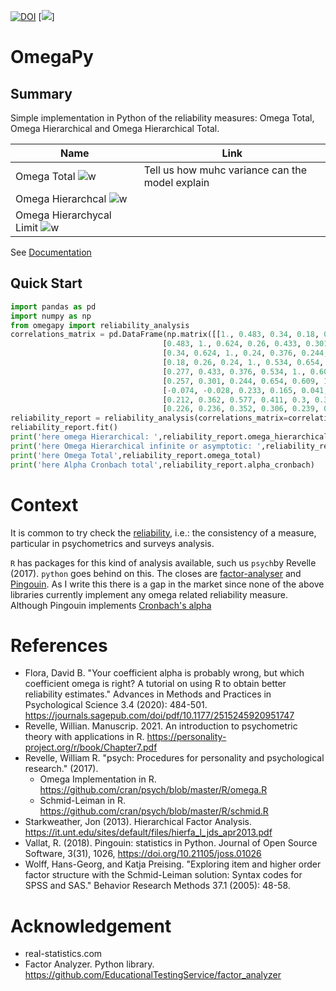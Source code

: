 [![DOI](https://zenodo.org/badge/445846537.svg)](https://zenodo.org/badge/latestdoi/445846537)
[![](https://rafaelvalero.github.io/OmegaPy//workflows/docs/badge.svg)]

# OmegaPy

## Summary
Simple implementation in Python of the reliability measures: Omega Total,
Omega Hierarchical and Omega Hierarchical Total.

| Name                                                                                  | Link                                                                                                                                                                | 
|---------------------------------------------------------------------------------------|---------------------------------------------------------------------------------------------------------------------------------------------------------------------|
| Omega Total    ![w](https://latex.codecogs.com/svg.latex?\omega_{t})                  | Tell us how muhc variance can the model explain                                                                                                                     |
| Omega Hierarchcal  ![w](https://latex.codecogs.com/svg.latex?\omega_{h})              ||
| Omega Hierarchycal Limit ![w](https://latex.codecogs.com/svg.latex?\omega_{h_{\infty}}) | |

See [Documentation](https://rafaelvalero.github.io/OmegaPy/)
## Quick Start
```python
import pandas as pd
import numpy as np
from omegapy import reliability_analysis
correlations_matrix = pd.DataFrame(np.matrix([[1., 0.483, 0.34, 0.18, 0.277, 0.257, -0.074, 0.212, 0.226],\
                                  [0.483, 1., 0.624, 0.26, 0.433, 0.301, -0.028, 0.362, 0.236],\
                                  [0.34, 0.624, 1., 0.24, 0.376, 0.244, 0.233, 0.577, 0.352],\
                                  [0.18, 0.26, 0.24, 1., 0.534, 0.654, 0.165, 0.411, 0.306],\
                                  [0.277, 0.433, 0.376, 0.534, 1., 0.609, 0.041, 0.3, 0.239],\
                                  [0.257, 0.301, 0.244, 0.654, 0.609, 1., 0.133, 0.399, 0.32],\
                                  [-0.074, -0.028, 0.233, 0.165, 0.041, 0.133, 1., 0.346, 0.206],\
                                  [0.212, 0.362, 0.577, 0.411, 0.3, 0.399, 0.346, 1., 0.457],\
                                  [0.226, 0.236, 0.352, 0.306, 0.239, 0.32, 0.206, 0.457, 1.]]))
reliability_report = reliability_analysis(correlations_matrix=correlations_matrix)
reliability_report.fit()
print('here omega Hierarchical: ',reliability_report.omega_hierarchical)
print('here Omega Hierarchical infinite or asymptotic: ',reliability_report.omega_hierarchical_asymptotic)
print('here Omega Total',reliability_report.omega_total)
print('here Alpha Cronbach total',reliability_report.alpha_cronbach)
```

# Context
It is common to try check the [reliability](https://en.wikipedia.org/wiki/Reliability_(statistics)), i.e.: the consistency of 
a measure, particular in psychometrics and surveys analysis. 

 `R` has packages for this kind of analysis available, such us `psych`by Revelle (2017). `python` goes behind on this.
The closes are [factor-analyser](https://github.com/EducationalTestingService/factor_analyzer) and [Pingouin](https://pingouin-stats.org/index.html).
As I write this there is a gap in the market since none of the above libraries currently implement any 
 omega related reliability measure. Although Pingouin implements [Cronbach's alpha](https://en.wikipedia.org/wiki/Cronbach%27s_alpha)

# References
* Flora, David B. "Your coefficient alpha is probably wrong, but which coefficient omega is right? A tutorial on using R to obtain better reliability estimates." Advances in Methods and Practices in Psychological Science 3.4 (2020): 484-501. https://journals.sagepub.com/doi/pdf/10.1177/2515245920951747 
* Revelle, Willian. Manuscrip. 2021. An introduction to psychometric theory with applications in R.
https://personality-project.org/r/book/Chapter7.pdf 
* Revelle, William R. "psych: Procedures for personality and psychological research." (2017). 
    * Omega Implementation in R. https://github.com/cran/psych/blob/master/R/omega.R
    * Schmid-Leiman in R. https://github.com/cran/psych/blob/master/R/schmid.R 
* Starkweather, Jon (2013). Hierarchical Factor Analysis. https://it.unt.edu/sites/default/files/hierfa_l_jds_apr2013.pdf
* Vallat, R. (2018). Pingouin: statistics in Python. Journal of Open Source Software, 3(31), 1026, https://doi.org/10.21105/joss.01026
* Wolff, Hans-Georg, and Katja Preising. "Exploring item and higher order factor structure with the Schmid-Leiman solution: Syntax codes for SPSS and SAS." Behavior Research Methods 37.1 (2005): 48-58.

# Acknowledgement
* real-statistics.com
* Factor Analyzer. Python library. https://github.com/EducationalTestingService/factor_analyzer 
